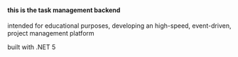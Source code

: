 #### this is the task management backend

intended for educational purposes, developing an high-speed, event-driven, project management platform

built with .NET 5
